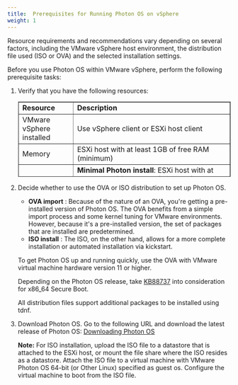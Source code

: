 ```yaml
---
title:  Prerequisites for Running Photon OS on vSphere
weight: 1
---
```


Resource requirements and recommendations vary depending on several factors, including the VMware vSphere host environment, the distribution file used (ISO or OVA) and the selected installation settings.

Before you use Photon OS within VMware vSphere, perform the following prerequisite tasks:

1. Verify that you have the following resources:

	<table style="height: 170px;" border="1" width="auto" cellspacing="0" cellpadding="10">
	<tbody>
	<tr>
	<td><b>Resource</b></td>
	<td><b>Description</b></td>
	</tr>
	<tr>
	<td> VMware vSphere installed</td>
	<td> Use vSphere client or ESXi host client </td>
	</tr>
	<tr>
	<td>Memory</td>
	<td>ESXi host with at least 1GB of free RAM (minimum)</td>
	</tr>
	<tr>
	<td>Storage</td>
	<td><b>Minimal Photon install</b>: ESXi host with at least 1GB of free space (minimum)<p><b>Full Photon install</b>: ESXi host with at least 4GB of free space (minimum), 16GB is recommended</p></td>
	</tr>
	<tr>
	<td>Distribution File</td>
	<td>Photon OS ISO or OVA file downloaded from <a href="https://github.com/vmware/photon/wiki/Downloading-Photon-OS">Downloading Photon OS</a> .<p></p><p><b>Minimal ISO</b>: ISO with generic or VMware hypervisor optimized installation</p><p><b>Full ISO </b>: The x86_64 ISO contains</p><p>- Photon Minimal</p><p>- Photon Developer</p><p>- Photon OSTree Host</p><p>- Photon Real Time</p><p>Photon Minimal and Photon Developer allow a generic or VMware hypervisor optimized installation. Photon OSTree Host allows a Default or Custom RPM-OSTree Server installation.</p><p><p></p><b>ISO Real-Time flavour</b>:  <a href="https://wiki.linuxfoundation.org/realtime/start">Linux Real-Time</a> optimized installation type</p><p></p><b>OVA</b>: VMware virtual machine hardware version dependent installation type, Secure Boot option</p></td>
	</tr>
	</tbody>
	</table>


1. Decide whether to use the OVA or ISO distribution to set up Photon OS.

    - **OVA import** : Because of the nature of an OVA, you're getting a pre-installed version of Photon OS. The OVA benefits from a simple import process and some kernel tuning for VMware environments. However, because it's a pre-installed version, the set of packages that are installed are predetermined.
    - **ISO install** : The ISO, on the other hand, allows for a more complete installation or automated installation via kickstart.

    To get Photon OS up and running quickly, use the OVA with VMware virtual machine hardware version 11 or higher.
    
    Depending on the Photon OS release, take [KB88737](https://kb.vmware.com/s/article/88737) into consideration for x86_64 Secure Boot.
    
    All distribution files support additional packages to be installed using tdnf.
    
1. Download Photon OS. Go to the following URL and download the latest release of Photon OS: <a href="https://github.com/vmware/photon/wiki/Downloading-Photon-OS">Downloading Photon OS</a>
    
    **Note:** For ISO installation, upload the ISO file to a datastore that is attached to the ESXi host, or mount the file share where the ISO resides as a datastore.
    Attach the ISO file to a virtual machine with VMware Photon OS 64-bit (or Other Linux) specified as guest os. Configure the virtual machine to boot from the ISO file.
